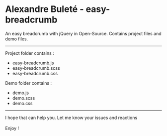 # Alexandre Buleté - easy-breadcrumb

An easy breadcrumb with jQuery in Open-Source. Contains project files and demo files.

<hr>

Project folder contains : <br>
<ul>
	<li>easy-breadcrumb.js</li>
	<li>easy-breadcrumb.scss</li>
	<li>easy-breadcrumb.css</li>
</ul>



Demo folder contains : <br>
<ul>
	<li>demo.js</li>
	<li>demo.scss</li>
	<li>demo.css</li>
</ul>

<hr>

I hope that can help you. Let me know your issues and reactions<br><br>
Enjoy !
